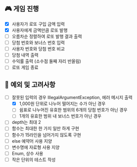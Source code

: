 ## 🎮 게임 진행

- [x] 사용자가 로또 구입 금액 입력
- [x] 사용자에게 금액만큼 로또 발행
- [ ] 오름차순 정렬하여 로또 발행 결과 출력
- [ ] 당첨 번호와 보너스 번호 입력
- [ ] 사용자 번호와 당첨 번호 비교
- [ ] 당첨 내역 출력
- [ ] 수익률 출력 (소수점 둘째 자리 반올림)
- [ ] 로또 게임 종료

## 🎲 예외 및 고려사항

- [ ] 잘못된 입력의 경우 IllegalArgumentException, 에러 메시지 출력
    - [x] 1,000원 단위로 나누어 떨어지는 수가 아닌 경우
    - [ ] 쉼표로 나누어진 유효한 범위의 6개의 당첨 번호가 아닌 경우
    - [ ] 1개의 유효한 범위 내 보너스 번호가 아닌 경우
- [ ] depth는 최대 2
- [ ] 함수는 최대한 한 가지 일만 하게 구현
- [ ] 함수가 15라인을 넘어가지 않도록 구현
- [ ] else 예약어 사용 지양
- [ ] 변수명에 자료형 사용 지양
- [ ] Enum, 상수 사용
- [ ] 작은 단위의 테스트 작성